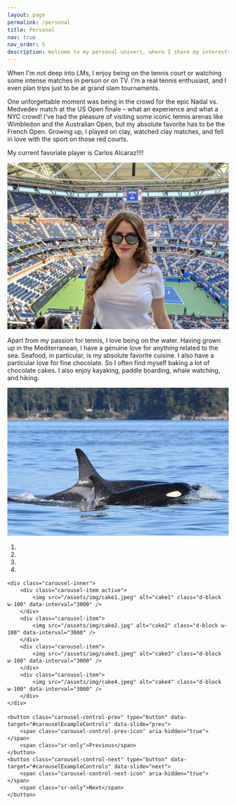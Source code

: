 ```yaml
---
layout: page
permalink: /personal
title: Personal
nav: true
nav_order: 5
description: Welcome to my personal univers, where I share my interests and experiences, from AI to tennis and beyond.
---
```


When I'm not deep into LMs, I enjoy being on the tennis court or watching some intense matches in person or on TV. I'm a real tennis enthusiast, and I even plan trips just to be at grand slam tournaments.

One unforgettable moment was being in the crowd for the epic Nadal vs. Medvedev match  at the US Open finale – what an experience and what a NYC crowd! I've had the pleasure of visiting some iconic tennis arenas like Wimbledon and the Australian Open, but my absolute favorite has to be the French Open. Growing up, I played on clay, watched clay matches, and fell in love with the sport on those red courts.

My current favoriate player is Carlos Alcaraz!!!!

<img src="/assets/img/us_open.jpg" alt="US Open 2019" class="img-fluid z-depth-1 rounded" />

Apart from my passion for tennis, I love being on the water. Having grown up in the Mediterranean, I have a genuine love for anything related to the sea. Seafood, in particular, is my absolute favorite cuisine. I also have a particular love for fine chocolate. So I often find myself baking a lot of chocolate cakes. 
I also enjoy kayaking, paddle boarding, whale watching, and hiking.


<img src="/assets/img/orca.jpeg" alt="orca victoria" class="img-fluid z-depth-1 rounded" />

<div id="carouselExampleControls" class="carousel slide" data-ride="carousel">
    <ol class="carousel-indicators">
        <li data-target="#carouselExampleIndicators" data-slide-to="0" class="active"></li>
        <li data-target="#carouselExampleIndicators" data-slide-to="1"></li>
        <li data-target="#carouselExampleIndicators" data-slide-to="2"></li>
        <li data-target="#carouselExampleIndicators" data-slide-to="3"></li>
    </ol>

    <div class="carousel-inner">
        <div class="carousel-item active">
            <img src="/assets/img/cake1.jpeg" alt="cake1" class="d-block w-100" data-interval="3000" />
        </div>
        <div class="carousel-item">
            <img src="/assets/img/cake2.jpg" alt="cake2" class="d-block w-100" data-interval="3000" />
        </div>
        <div class="carousel-item">
            <img src="/assets/img/cake3.jpeg" alt="cake3" class="d-block w-100" data-interval="3000" />
        </div>
        <div class="carousel-item">
            <img src="/assets/img/cake4.jpeg" alt="cake4" class="d-block w-100" data-interval="3000" />    
        </div>
    </div>

    <button class="carousel-control-prev" type="button" data-target="#carouselExampleControls" data-slide="prev">
        <span class="carousel-control-prev-icon" aria-hidden="true"></span>
        <span class="sr-only">Previous</span>
    </button>
    <button class="carousel-control-next" type="button" data-target="#carouselExampleControls" data-slide="next">
        <span class="carousel-control-next-icon" aria-hidden="true"></span>
        <span class="sr-only">Next</span>
    </button>
</div>




